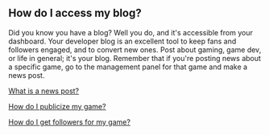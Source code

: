 ## How do I access my blog?

Did you know you have a blog? Well you do, and it's accessible from your dashboard. Your developer blog is an excellent tool to keep fans and followers engaged, and to convert new ones. Post about gaming, game dev, or life in general; it's your blog. Remember that if you're posting news about a specific game, go to the management panel for that game and make a news post.

[What is a news post?](Link)

[How do I publicize my game?](Link)

[How do I get followers for my game?](Link)
